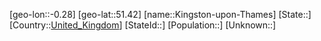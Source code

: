 ﻿---
location: [51.42,-0.28]
type: City
tags:
- geo/City


SpocWebEntityId: 31430
isDeleted: false
confidential: public

---
[geo-lon::-0.28]
[geo-lat::51.42]
[name::Kingston-upon-Thames]
[State::]
[Country::[United_Kingdom](geo/Continent/Europe/United_Kingdom.md)]
[StateId::]
[Population::]
[Unknown::]

